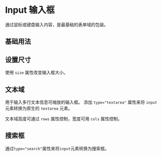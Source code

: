 # Input 输入框

通过鼠标或键盘输入内容，是最基础的表单域的包装。

## 基础用法

<Demo>
  <template #component>
    <Input placeholder="Please Input" />
  </template>
  <template #code>

```vue
<Input placeholder="Please Input" />
```

  </template>
</Demo>

## 设置尺寸

使用 `size` 属性改变输入框大小。

<Demo>
  <template #component>
    <Input placeholder="large size" size="large" />
    <br /><br />
    <Input placeholder="default size" />
    <br /><br />
    <Input placeholder="small size" size="small" />
  </template>
  <template #code>

```vue
<Input placeholder="large size" size="large" />
<Input placeholder="default size" />
<Input placeholder="small size" size="small" />
```

  </template>
</Demo>

## 文本域

用于输入多行文本信息可缩放的输入框。 添加 `type="textarea"` 属性来将 `input` 元素转换为原生的 `textarea` 元素。

文本域高度可通过 `rows` 属性控制，宽度可用 `cols` 属性控制。

<Demo>
  <template #component>
    <Input placeholder="Please Input" rows="10" type="textarea" />
  </template>
  <template #code>

```vue
<Input placeholder="Please Input" rows="10" type="textarea" />
```

  </template>
</Demo>

## 搜索框

通过`type="search"`属性来将`input`元素转换为搜索框。

<Demo>
  <template #component>
    <Input placeholder="input search text" type="search" :fn="fun" />
  </template>
  <template #code>

```vue
<Input placeholder="input search text" type="search" :fn="fun" />
```

  </template>
</Demo>
